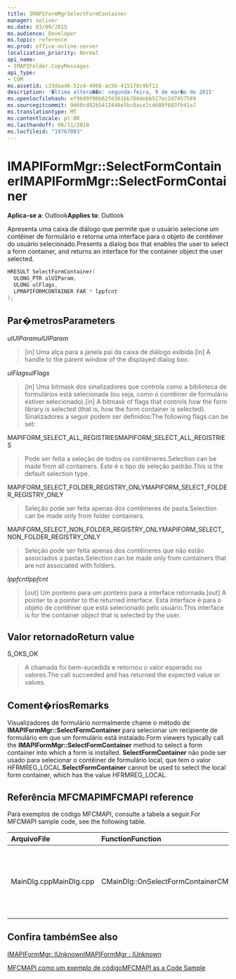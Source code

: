 ```yaml
---
title: IMAPIFormMgrSelectFormContainer
manager: soliver
ms.date: 03/09/2015
ms.audience: Developer
ms.topic: reference
ms.prod: office-online-server
localization_priority: Normal
api_name:
- IMAPIFolder.CopyMessages
api_type:
- COM
ms.assetid: c33daad6-52c4-4968-ac56-415178c9bf12
description: '�ltima altera��o: segunda-feira, 9 de mar�o de 2015'
ms.openlocfilehash: ef9b99f06b62fd361bb780debb527ec2d7457589
ms.sourcegitcommit: 9d60cd82b5413446e5bc8ace2cd689f683fb41a7
ms.translationtype: MT
ms.contentlocale: pt-BR
ms.lasthandoff: 06/11/2018
ms.locfileid: "19767083"
---
```

# <a name="imapiformmgrselectformcontainer"></a><span data-ttu-id="48258-103">IMAPIFormMgr::SelectFormContainer</span><span class="sxs-lookup"><span data-stu-id="48258-103">IMAPIFormMgr::SelectFormContainer</span></span>

  
  
<span data-ttu-id="48258-104">**Aplica-se a**: Outlook</span><span class="sxs-lookup"><span data-stu-id="48258-104">**Applies to**: Outlook</span></span> 
  
<span data-ttu-id="48258-105">Apresenta uma caixa de diálogo que permite que o usuário selecione um contêiner de formulário e retorna uma interface para o objeto de contêiner do usuário selecionado.</span><span class="sxs-lookup"><span data-stu-id="48258-105">Presents a dialog box that enables the user to select a form container, and returns an interface for the container object the user selected.</span></span>
  
```cpp
HRESULT SelectFormContainer(
  ULONG_PTR ulUIParam,
  ULONG ulFlags,
  LPMAPIFORMCONTAINER FAR * lppfcnt
);
```

## <a name="parameters"></a><span data-ttu-id="48258-106">Par�metros</span><span class="sxs-lookup"><span data-stu-id="48258-106">Parameters</span></span>

 <span data-ttu-id="48258-107">_ulUIParam_</span><span class="sxs-lookup"><span data-stu-id="48258-107">_ulUIParam_</span></span>
  
> <span data-ttu-id="48258-108">[in] Uma alça para a janela pai da caixa de diálogo exibida.</span><span class="sxs-lookup"><span data-stu-id="48258-108">[in] A handle to the parent window of the displayed dialog box.</span></span> 
    
 <span data-ttu-id="48258-109">_ulFlags_</span><span class="sxs-lookup"><span data-stu-id="48258-109">_ulFlags_</span></span>
  
> <span data-ttu-id="48258-110">[in] Uma bitmask dos sinalizadores que controla como a biblioteca de formulários está selecionada (ou seja, como o contêiner de formulário estiver selecionado).</span><span class="sxs-lookup"><span data-stu-id="48258-110">[in] A bitmask of flags that controls how the form library is selected (that is, how the form container is selected).</span></span> <span data-ttu-id="48258-111">Sinalizadores a seguir podem ser definidos:</span><span class="sxs-lookup"><span data-stu-id="48258-111">The following flags can be set:</span></span>
    
<span data-ttu-id="48258-112">MAPIFORM_SELECT_ALL_REGISTRIES</span><span class="sxs-lookup"><span data-stu-id="48258-112">MAPIFORM_SELECT_ALL_REGISTRIES</span></span> 
  
> <span data-ttu-id="48258-113">Pode ser feita a seleção de todos os contêineres.</span><span class="sxs-lookup"><span data-stu-id="48258-113">Selection can be made from all containers.</span></span> <span data-ttu-id="48258-114">Este é o tipo de seleção padrão.</span><span class="sxs-lookup"><span data-stu-id="48258-114">This is the default selection type.</span></span> 
    
<span data-ttu-id="48258-115">MAPIFORM_SELECT_FOLDER_REGISTRY_ONLY</span><span class="sxs-lookup"><span data-stu-id="48258-115">MAPIFORM_SELECT_FOLDER_REGISTRY_ONLY</span></span> 
  
> <span data-ttu-id="48258-116">Seleção pode ser feita apenas dos contêineres de pasta.</span><span class="sxs-lookup"><span data-stu-id="48258-116">Selection can be made only from folder containers.</span></span>
    
<span data-ttu-id="48258-117">MAPIFORM_SELECT_NON_FOLDER_REGISTRY_ONLY</span><span class="sxs-lookup"><span data-stu-id="48258-117">MAPIFORM_SELECT_NON_FOLDER_REGISTRY_ONLY</span></span> 
  
> <span data-ttu-id="48258-118">Seleção pode ser feita apenas dos contêineres que não estão associados a pastas.</span><span class="sxs-lookup"><span data-stu-id="48258-118">Selection can be made only from containers that are not associated with folders.</span></span>
    
 <span data-ttu-id="48258-119">_lppfcnt_</span><span class="sxs-lookup"><span data-stu-id="48258-119">_lppfcnt_</span></span>
  
> <span data-ttu-id="48258-120">[out] Um ponteiro para um ponteiro para a interface retornada.</span><span class="sxs-lookup"><span data-stu-id="48258-120">[out] A pointer to a pointer to the returned interface.</span></span> <span data-ttu-id="48258-121">Esta interface é para o objeto de contêiner que está selecionado pelo usuário.</span><span class="sxs-lookup"><span data-stu-id="48258-121">This interface is for the container object that is selected by the user.</span></span>
    
## <a name="return-value"></a><span data-ttu-id="48258-122">Valor retornado</span><span class="sxs-lookup"><span data-stu-id="48258-122">Return value</span></span>

<span data-ttu-id="48258-123">S_OK</span><span class="sxs-lookup"><span data-stu-id="48258-123">S_OK</span></span> 
  
> <span data-ttu-id="48258-124">A chamada foi bem-sucedida e retornou o valor esperado ou valores.</span><span class="sxs-lookup"><span data-stu-id="48258-124">The call succeeded and has returned the expected value or values.</span></span>
    
## <a name="remarks"></a><span data-ttu-id="48258-125">Coment�rios</span><span class="sxs-lookup"><span data-stu-id="48258-125">Remarks</span></span>

<span data-ttu-id="48258-126">Visualizadores de formulário normalmente chame o método de **IMAPIFormMgr::SelectFormContainer** para selecionar um recipiente de formulário em que um formulário está instalado.</span><span class="sxs-lookup"><span data-stu-id="48258-126">Form viewers typically call the **IMAPIFormMgr::SelectFormContainer** method to select a form container into which a form is installed.</span></span> <span data-ttu-id="48258-127">**SelectFormContainer** não pode ser usado para selecionar o contêiner de formulário local, que tem o valor HFRMREG_LOCAL.</span><span class="sxs-lookup"><span data-stu-id="48258-127">**SelectFormContainer** cannot be used to select the local form container, which has the value HFRMREG_LOCAL.</span></span> 
  
## <a name="mfcmapi-reference"></a><span data-ttu-id="48258-128">Referência MFCMAPI</span><span class="sxs-lookup"><span data-stu-id="48258-128">MFCMAPI reference</span></span>

<span data-ttu-id="48258-129">Para exemplos de código MFCMAPI, consulte a tabela a seguir.</span><span class="sxs-lookup"><span data-stu-id="48258-129">For MFCMAPI sample code, see the following table.</span></span>
  
|<span data-ttu-id="48258-130">**Arquivo**</span><span class="sxs-lookup"><span data-stu-id="48258-130">**File**</span></span>|<span data-ttu-id="48258-131">**Function**</span><span class="sxs-lookup"><span data-stu-id="48258-131">**Function**</span></span>|<span data-ttu-id="48258-132">**Comment**</span><span class="sxs-lookup"><span data-stu-id="48258-132">**Comment**</span></span>|
|:-----|:-----|:-----|
|<span data-ttu-id="48258-133">MainDlg.cpp</span><span class="sxs-lookup"><span data-stu-id="48258-133">MainDlg.cpp</span></span>  <br/> |<span data-ttu-id="48258-134">CMainDlg::OnSelectFormContainer</span><span class="sxs-lookup"><span data-stu-id="48258-134">CMainDlg::OnSelectFormContainer</span></span>  <br/> |<span data-ttu-id="48258-135">MFCMAPI usa o método **IMAPIFormMgr::SelectFormContainer** para selecionar um contêiner de formulário antes de renderizar seu conteúdo.</span><span class="sxs-lookup"><span data-stu-id="48258-135">MFCMAPI uses the **IMAPIFormMgr::SelectFormContainer** method to select a form container before rendering its contents.</span></span>  <br/> |
   
## <a name="see-also"></a><span data-ttu-id="48258-136">Confira também</span><span class="sxs-lookup"><span data-stu-id="48258-136">See also</span></span>



[<span data-ttu-id="48258-137">IMAPIFormMgr: IUnknown</span><span class="sxs-lookup"><span data-stu-id="48258-137">IMAPIFormMgr : IUnknown</span></span>](imapiformmgriunknown.md)


[<span data-ttu-id="48258-138">MFCMAPI como um exemplo de código</span><span class="sxs-lookup"><span data-stu-id="48258-138">MFCMAPI as a Code Sample</span></span>](mfcmapi-as-a-code-sample.md)

